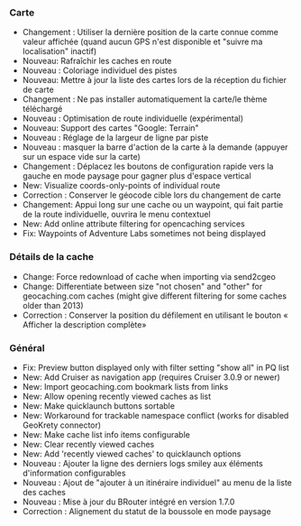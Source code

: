 ### Carte
- Changement : Utiliser la dernière position de la carte connue comme valeur affichée (quand aucun GPS n'est disponible et "suivre ma localisation" inactif)
- Nouveau: Rafraîchir les caches en route
- Nouveau : Coloriage individuel des pistes
- Nouveau: Mettre à jour la liste des cartes lors de la réception du fichier de carte
- Changement : Ne pas installer automatiquement la carte/le thème téléchargé
- Nouveau : Optimisation de route individuelle (expérimental)
- Nouveau: Support des cartes "Google: Terrain"
- Nouveau : Réglage de la largeur de ligne par piste
- Nouveau : masquer la barre d'action de la carte à la demande (appuyer sur un espace vide sur la carte)
- Changement : Déplacez les boutons de configuration rapide vers la gauche en mode paysage pour gagner plus d'espace vertical
- New: Visualize coords-only-points of individual route
- Correction : Conserver le géocode cible lors du changement de carte
- Changement: Appui long sur une cache ou un waypoint, qui fait partie de la route individuelle, ouvrira le menu contextuel
- New: Add online attribute filtering for opencaching services
- Fix: Waypoints of Adventure Labs sometimes not being displayed

### Détails de la cache
- Change: Force redownload of cache when importing via send2cgeo
- Change: Differentiate between size "not chosen" and "other" for geocaching.com caches (might give different filtering for some caches older than 2013)
- Correction : Conserver la position du défilement en utilisant le bouton « Afficher la description complète»

### Général
- Fix: Preview button displayed only with filter setting "show all" in PQ list
- New: Add Cruiser as navigation app (requires Cruiser 3.0.9 or newer)
- New: Import geocaching.com bookmark lists from links
- New: Allow opening recently viewed caches as list
- New: Make quicklaunch buttons sortable
- New: Workaround for trackable namespace conflict (works for disabled GeoKrety connector)
- New: Make cache list info items configurable
- New: Clear recently viewed caches
- New: Add 'recently viewed caches' to quicklaunch options
- Nouveau : Ajouter la ligne des derniers logs smiley aux éléments d'information configurables
- Nouveau : Ajout de "ajouter à un itinéraire individuel" au menu de la liste des caches
- Nouveau : Mise à jour du BRouter intégré en version 1.7.0
- Correction : Alignement du statut de la boussole en mode paysage
